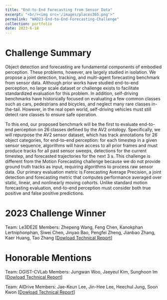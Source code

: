 ```yaml
---
title: "End-to-End Forecasting from Sensor Data"
excerpt: "<br/><img src='/images/places365.png'>"
permalink: "WAD23-End-to-End-Forecasting-Challenge"
collection: portfolio
date: 2023-6-18
---
```


# Challenge Summary
Object detection and forecasting are fundamental components of embodied perception. These problems, however, are largely studied in isolation. We propose a joint detection, tracking, and multi-agent forecasting benchmark from sensor data. Although prior works have studied end-to-end perception, no large scale dataset or challenge exists to facilitate standardized evaluation for this problem. In addition, self-driving benchmarks have historically focused on evaluating a few common classes such as cars, pedestrians and bicycles, and neglect many rare classes in-the-tail. However, in the real open world, self-driving vehicles must still detect rare classes to ensure safe operation.

To this end, our proposed benchmark will be the first to evaluate end-to-end perception on 26 classes defined by the AV2 ontology. Specifically, we will repurpose the AV2 sensor dataset, which has track annotations for 26 object categories, for end-to-end perception: for each timestep in a given sensor sequence, algorithms will have access to all prior frames and must produce tracks for all past sensor sweeps, detections for the current timestep, and forecasted trajectories for the next 3 s. This challenge is different from the Motion Forecasting challenge because we do not provide ground truth tracks as input, requiring algorithms to process raw sensor data. Our primary evaluation metric is Forecasting Average Precision, a joint detection and forecasting metric that computes performance averaged over static, linear, and nonlinearly moving cohorts. Unlike standard motion forecasting evaluation, end-to-end perception must consider both true positive and false positive predictions.

# 2023 Challenge Winner
Team: Le3DE2E
Members: Zhepeng Wang, Feng Chen, Kanokphan Lertniphonphan, Siwei Chen, Jinyao Bao, Pengfei Zheng, Jianbao Zhang, Kaer Huang, Tao Zhang
[[Dowload Technical Report](http://neeharperi.com/files/le3de2e_techreport_cvprw23.pdf)]

# Honorable Mentions
Team: DGIST-CVLab
Members: Jungwan Woo, Jaeyeul Kim, Sunghoon Im
[[Dowload Technical Report](http://neeharperi.com/files/dgist-cvlab_techreport_cvprw23.pdf)]

Team: AIDrive
Members: Jae-Keun Lee, Jin-Hee Lee, Heechul Jung, Soon Kwon
[[Dowload Technical Report](http://neeharperi.com/files/aidrive_techreport_cvprw23.pdf)]
